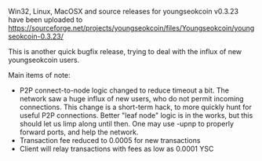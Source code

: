 Win32, Linux, MacOSX and source releases for youngseokcoin v0.3.23 have been uploaded to
https://sourceforge.net/projects/youngseokcoin/files/Youngseokcoin/youngseokcoin-0.3.23/

This is another quick bugfix release, trying to deal with the influx of new youngseokcoin users.

Main items of note:

* P2P connect-to-node logic changed to reduce timeout a bit.  The network saw a huge influx of new users, who do not permit incoming connections.  This change is a short-term hack, to more quickly hunt for useful P2P connections.  Better "leaf node" logic is in the works, but this should let us limp along until then.  One may use -upnp to properly forward ports, and help the network.
* Transaction fee reduced to 0.0005 for new transactions
* Client will relay transactions with fees as low as 0.0001 YSC
